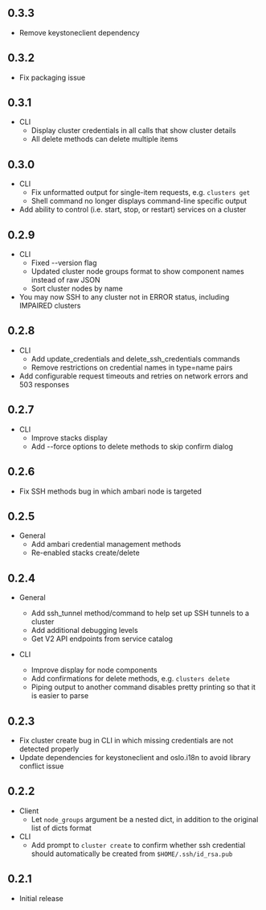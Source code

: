 0.3.3
-----
* Remove keystoneclient dependency

0.3.2
-----
* Fix packaging issue

0.3.1
-----
* CLI
    * Display cluster credentials in all calls that show cluster details
    * All delete methods can delete multiple items

0.3.0
-----
* CLI
    * Fix unformatted output for single-item requests, e.g. `clusters get`
    * Shell command no longer displays command-line specific output
* Add ability to control (i.e. start, stop, or restart) services on a cluster

0.2.9
-----
* CLI
    * Fixed --version flag
    * Updated cluster node groups format to show component names instead of
      raw JSON
    * Sort cluster nodes by name
* You may now SSH to any cluster not in ERROR status, including IMPAIRED
  clusters

0.2.8
-----
* CLI
    * Add update_credentials and delete_ssh_credentials commands
    * Remove restrictions on credential names in type=name pairs
* Add configurable request timeouts and retries on network errors and 503 responses

0.2.7
-----
* CLI
    * Improve stacks display
    * Add --force options to delete methods to skip confirm dialog

0.2.6
-----
* Fix SSH methods bug in which ambari node is targeted

0.2.5
-----
* General
    * Add ambari credential management methods
    * Re-enabled stacks create/delete

0.2.4
-----
* General
    * Add ssh_tunnel method/command to help set up SSH tunnels to a cluster
    * Add additional debugging levels
    * Get V2 API endpoints from service catalog

* CLI
    * Improve display for node components
    * Add confirmations for delete methods, e.g. `clusters delete`
    * Piping output to another command disables pretty printing so that it is
      easier to parse

0.2.3
-----
* Fix cluster create bug in CLI in which missing credentials are not detected
  properly
* Update dependencies for keystoneclient and oslo.i18n to avoid library
  conflict issue

0.2.2
-----
* Client
    * Let `node_groups` argument be a nested dict, in addition to the original
      list of dicts format
* CLI
    * Add prompt to `cluster create` to confirm whether ssh credential should
      automatically be created from `$HOME/.ssh/id_rsa.pub`

0.2.1
-----
* Initial release

